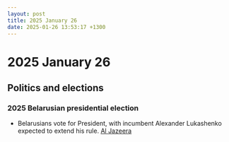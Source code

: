 ```yaml
---
layout: post
title: 2025 January 26
date: 2025-01-26 13:53:17 +1300
---
```


# 2025 January 26

## Politics and elections

### 2025 Belarusian presidential election

- Belarusians vote for President, with incumbent Alexander Lukashenko expected to extend his rule. [Al Jazeera](https://www.aljazeera.com/amp/features/2025/1/25/lukashenko-ahead-of-2025-election-still-afraid-of-the-people)